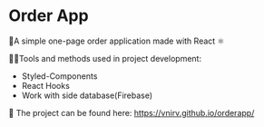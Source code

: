 # Order App

🍕A simple one-page order application made with React ⚛️

👷‍♀️Tools and methods used in project development:

- Styled-Components
- React Hooks
- Work with side database(Firebase)

🔎 The project can be found here: https://vnirv.github.io/orderapp/
